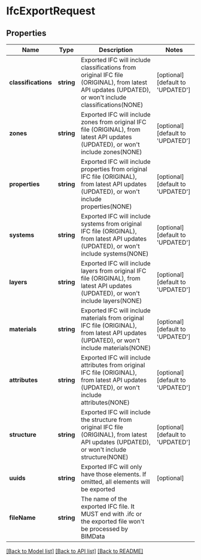 # IfcExportRequest

## Properties
Name | Type | Description | Notes
------------ | ------------- | ------------- | -------------
**classifications** | **string** | Exported IFC will include classifications from original IFC file (ORIGINAL), from latest API updates (UPDATED), or won&#39;t include classifications(NONE) | [optional] [default to 'UPDATED']
**zones** | **string** | Exported IFC will include zones from original IFC file (ORIGINAL), from latest API updates (UPDATED), or won&#39;t include zones(NONE) | [optional] [default to 'UPDATED']
**properties** | **string** | Exported IFC will include properties from original IFC file (ORIGINAL), from latest API updates (UPDATED), or won&#39;t include properties(NONE) | [optional] [default to 'UPDATED']
**systems** | **string** | Exported IFC will include systems from original IFC file (ORIGINAL), from latest API updates (UPDATED), or won&#39;t include systems(NONE) | [optional] [default to 'UPDATED']
**layers** | **string** | Exported IFC will include layers from original IFC file (ORIGINAL), from latest API updates (UPDATED), or won&#39;t include layers(NONE) | [optional] [default to 'UPDATED']
**materials** | **string** | Exported IFC will include materials from original IFC file (ORIGINAL), from latest API updates (UPDATED), or won&#39;t include materials(NONE) | [optional] [default to 'UPDATED']
**attributes** | **string** | Exported IFC will include attributes from original IFC file (ORIGINAL), from latest API updates (UPDATED), or won&#39;t include attributes(NONE) | [optional] [default to 'UPDATED']
**structure** | **string** | Exported IFC will include the structure from original IFC file (ORIGINAL), from latest API updates (UPDATED), or won&#39;t include structure(NONE) | [optional] [default to 'UPDATED']
**uuids** | **string** | Exported IFC will only have those elements. If omitted, all elements will be exported | [optional] 
**fileName** | **string** | The name of the exported IFC file. It MUST end with .ifc or the exported file won&#39;t be processed by BIMData | 

[[Back to Model list]](../README.md#documentation-for-models) [[Back to API list]](../README.md#documentation-for-api-endpoints) [[Back to README]](../README.md)


